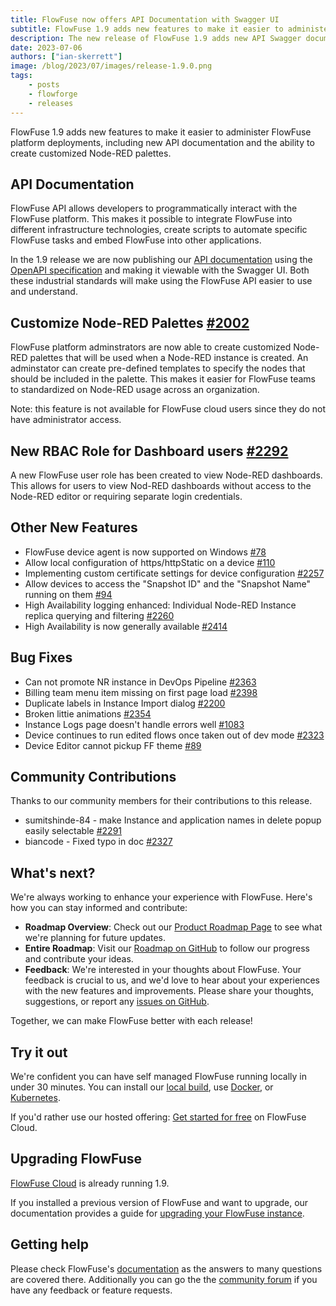 ```yaml
---
title: FlowFuse now offers API Documentation with Swagger UI
subtitle: FlowFuse 1.9 adds new features to make it easier to administer FlowFuse
description: The new release of FlowFuse 1.9 adds new API Swagger documentation and the ability to customize Node-RED pallettes.
date: 2023-07-06 
authors: ["ian-skerrett"]
image: /blog/2023/07/images/release-1.9.0.png
tags:
    - posts
    - flowforge
    - releases
---
```


FlowFuse 1.9 adds new features to make it easier to administer FlowFuse platform deployments, including new API documentation and the ability to create customized Node-RED palettes.

<!--more-->

## API Documentation
FlowFuse API allows developers to programmatically interact with the FlowFuse platform. This makes it possible to integrate FlowFuse into different infrastructure technologies, create scripts to automate specific FlowFuse tasks and embed FlowFuse into other applications.

In the 1.9 release we are now publishing our [API documentation](https://flowforge.com/docs/api/) using the [OpenAPI specification](https://swagger.io/specification/) and making it viewable with the Swagger UI. Both these industrial standards will make using the FlowFuse API easier to use and understand.


## Customize Node-RED Palettes  [#2002](https://github.com/flowforge/flowforge/issues/2002)

FlowFuse platform adminstrators are now able to create customized Node-RED palettes that will be used when a Node-RED instance is created. An adminstator can create pre-defined templates to specify the nodes that should be included in the palette. This makes it easier for FlowFuse teams to standardized on Node-RED usage across an organization.

Note: this feature is not available for FlowFuse cloud users since they do not have administrator access.


## New RBAC Role for Dashboard users [#2292](https://github.com/flowforge/flowforge/issues/1924)
A new FlowFuse user role has been created to view Node-RED dashboards. This allows for users to view Nod-RED dashboards without access to the Node-RED editor or requiring separate login credentials.

## Other New Features

- FlowFuse device agent is now supported on Windows [#78](https://github.com/flowforge/flowforge-device-agent/issues/78)
- Allow local configuration of https/httpStatic on a device [#110](https://github.com/flowforge/flowforge-device-agent/issues/110)
- Implementing custom certificate settings for device configuration [#2257](https://github.com/flowforge/flowforge/issues/2257)
- Allow devices to access the "Snapshot ID" and the "Snapshot Name" running on them [#94](https://github.com/flowforge/flowforge-device-agent/issues/94)
- High Availability logging enhanced: Individual Node-RED Instance replica querying and filtering [#2260](https://github.com/flowforge/flowforge/issues/2260)
- High Availability is now generally available [#2414](https://github.com/flowforge/flowforge/issues/2412)

## Bug Fixes

- Can not promote NR instance in DevOps Pipeline  [#2363](https://github.com/flowforge/flowforge/issues/2363)
- Billing team menu item missing on first page load [#2398](https://github.com/flowforge/flowforge/issues/2398)
- Duplicate labels in Instance Import dialog [#2200](https://github.com/flowforge/flowforge/issues/2200)
- Broken littie animations [#2354](https://github.com/flowforge/flowforge/issues/2354)
- Instance Logs page doesn't handle errors well [#1083](https://github.com/flowforge/flowforge/issues/1083)
- Device continues to run edited flows once taken out of dev mode [#2323](https://github.com/flowforge/flowforge/issues/2323)
- Device Editor cannot pickup FF theme [#89](https://github.com/flowforge/flowforge-device-agent/issues/89)

## Community Contributions

Thanks to our community members for their contributions to this release.

- sumitshinde-84 - make Instance and application names in delete popup easily selectable [#2291](https://github.com/flowforge/flowforge/pull/2291)
- biancode - Fixed typo in doc  [#2327](https://github.com/flowforge/flowforge/pull/2327)

## What's next?

We're always working to enhance your experience with FlowFuse. Here's how you can stay informed and contribute:

- **Roadmap Overview**: Check out our [Product Roadmap Page](https://flowforge.com/product/roadmap/) to see what we're planning for future updates.
- **Entire Roadmap**: Visit our [Roadmap on GitHub](https://github.com/orgs/flowforge/projects/5) to follow our progress and contribute your ideas.
- **Feedback**: We're interested in your thoughts about FlowFuse. Your feedback is crucial to us, and we'd love to hear about your experiences with the new features and improvements. Please share your thoughts, suggestions, or report any [issues on GitHub](https://github.com/flowforge/flowforge/issues/new/choose). 

Together, we can make FlowFuse better with each release!

## Try it out

We're confident you can have self managed FlowFuse running locally in under 30 minutes.
You can install our [local build](https://flowforge.com/docs/install/local/), use [Docker](https://flowforge.com/docs/install/docker/), or [Kubernetes](https://flowforge.com/docs/install/kubernetes/).

If you'd rather use our hosted offering: [Get started for free](https://app.flowforge.com/account/create) on FlowFuse Cloud.

## Upgrading FlowFuse

[FlowFuse Cloud](https://app.flowforge.com) is already running 1.9.

If you installed a previous version of FlowFuse and want to upgrade, our documentation provides a
guide for [upgrading your FlowFuse instance](https://flowforge.com/docs/upgrade/).

## Getting help

Please check FlowFuse's [documentation](https://flowforge.com/docs/) as the answers to many questions are covered there. Additionally you can go the the [community forum](https://community.flowforge.com) if you have
any feedback or feature requests.
